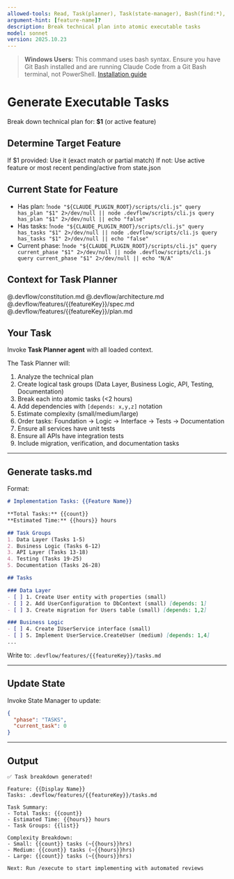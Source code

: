 ```yaml
---
allowed-tools: Read, Task(planner), Task(state-manager), Bash(find:*), Bash(node:*)
argument-hint: [feature-name]?
description: Break technical plan into atomic executable tasks
model: sonnet
version: 2025.10.23
---
```


> **Windows Users:** This command uses bash syntax. Ensure you have Git Bash installed and are running Claude Code from a Git Bash terminal, not PowerShell. [Installation guide](https://github.com/mathewtaylor/devflow#requirements)

# Generate Executable Tasks

Break down technical plan for: **$1** (or active feature)

## Determine Target Feature

If $1 provided: Use it (exact match or partial match)
If not: Use active feature or most recent pending/active from state.json

## Current State for Feature

- Has plan: !`node "${CLAUDE_PLUGIN_ROOT}/scripts/cli.js" query has_plan "$1" 2>/dev/null || node .devflow/scripts/cli.js query has_plan "$1" 2>/dev/null || echo "false"`
- Has tasks: !`node "${CLAUDE_PLUGIN_ROOT}/scripts/cli.js" query has_tasks "$1" 2>/dev/null || node .devflow/scripts/cli.js query has_tasks "$1" 2>/dev/null || echo "false"`
- Current phase: !`node "${CLAUDE_PLUGIN_ROOT}/scripts/cli.js" query current_phase "$1" 2>/dev/null || node .devflow/scripts/cli.js query current_phase "$1" 2>/dev/null || echo "N/A"`

## Context for Task Planner

@.devflow/constitution.md
@.devflow/architecture.md
@.devflow/features/{{featureKey}}/spec.md
@.devflow/features/{{featureKey}}/plan.md

## Your Task

Invoke **Task Planner agent** with all loaded context.

The Task Planner will:
1. Analyze the technical plan
2. Create logical task groups (Data Layer, Business Logic, API, Testing, Documentation)
3. Break each into atomic tasks (<2 hours)
4. Add dependencies with `[depends: x,y,z]` notation
5. Estimate complexity (small/medium/large)
6. Order tasks: Foundation → Logic → Interface → Tests → Documentation
7. Ensure all services have unit tests
8. Ensure all APIs have integration tests
9. Include migration, verification, and documentation tasks

---

## Generate tasks.md

Format:
```markdown
# Implementation Tasks: {{Feature Name}}

**Total Tasks:** {{count}}
**Estimated Time:** {{hours}} hours

## Task Groups
1. Data Layer (Tasks 1-5)
2. Business Logic (Tasks 6-12)
3. API Layer (Tasks 13-18)
4. Testing (Tasks 19-25)
5. Documentation (Tasks 26-28)

## Tasks

### Data Layer
- [ ] 1. Create User entity with properties (small)
- [ ] 2. Add UserConfiguration to DbContext (small) [depends: 1]
- [ ] 3. Create migration for Users table (small) [depends: 1,2]

### Business Logic
- [ ] 4. Create IUserService interface (small)
- [ ] 5. Implement UserService.CreateUser (medium) [depends: 1,4]
...
```

Write to: `.devflow/features/{{featureKey}}/tasks.md`

---

## Update State

Invoke State Manager to update:
```json
{
  "phase": "TASKS",
  "current_task": 0
}
```

---

## Output

```
✅ Task breakdown generated!

Feature: {{Display Name}}
Tasks: .devflow/features/{{featureKey}}/tasks.md

Task Summary:
- Total Tasks: {{count}}
- Estimated Time: {{hours}} hours
- Task Groups: {{list}}

Complexity Breakdown:
- Small: {{count}} tasks (~{{hours}}hrs)
- Medium: {{count}} tasks (~{{hours}}hrs)
- Large: {{count}} tasks (~{{hours}}hrs)

Next: Run /execute to start implementing with automated reviews
```
